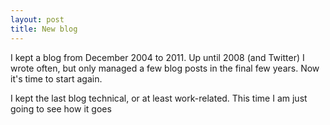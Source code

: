 ```yaml
---
layout: post
title: New blog
---
```


I kept a blog from December 2004 to 2011. Up until 2008 (and Twitter) I wrote often, but only managed a few blog posts in the final few years. Now it's time to start again.

I kept the last blog technical, or at least work-related. This time I am just going to see how it goes
